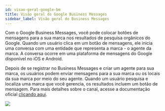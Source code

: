 ```yaml
---
id: visao-geral-google-bm
title: Visão geral do Google Business Messages
sidebar_label: Visão geral do Business Messages
---
```


Com o Google Business Messages, você pode colocar botões de mensagens para a sua marca nos resultados de pesquisa orgânicos do Google. Quando um usuário clica em um botão de mensagens, ele inicia uma conversa com uma entidade que representa a marca - o agente da marca. A conversa ocorre em uma plataforma de mensagens do Google disponível no iOS e Android.

Depois de se registrar no Business Messages e criar um agente para sua marca, os usuários podem enviar mensagens para a sua marca ou os locais da sua marca por meio do seu agente. Quando um usuário pesquisa e localiza uma marca que você gerencia, os resultados incluem um botão de mensagem. Para mais detalhes sobre o canal, acesse a documentação oficial [clicando aqui](https://developers.google.com/business-communications/business-messages).

![](/img/channels/google-rcs/visao-geral-01.png)


<!-- Rating frame -->
<script type="text/javascript" src="/scripts/rating.js"></script>